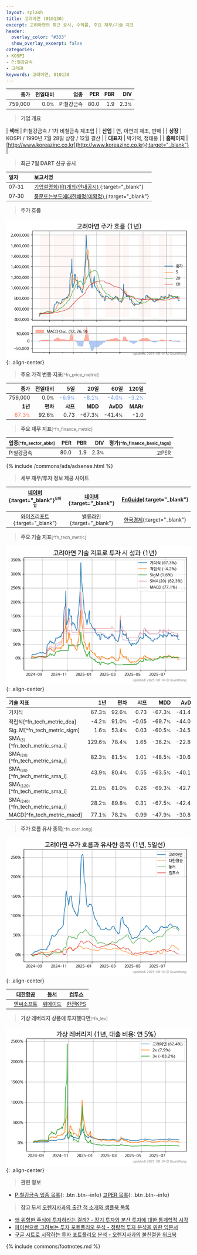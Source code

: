 ```yaml
---
layout: splash
title: 고려아연 (010130)
excerpt: 고려아연의 최근 공시, 수익률, 주요 재무/기술 지표
header:
  overlay_color: "#333"
  show_overlay_excerpt: false
categories:
- KOSPI
- P:철강금속
- 고PER
keywords: 고려아연, 010130
---
```


| **종가** | **전일대비** | **업종** | **PER** | **PBR** | **DIV** |
| -------: | -----------: | -------: | ------: | ------: | ------: |
| 759,000 | 0.0<small>%</small> | P:철강금속 | 80.0 | 1.9 | 2.3<small>%</small> |

<!-- more -->


> **기업 개요**<a id="company"></a>

| <span style="white-space:nowrap;">**섹터**</span> | P:철강금속 / 1차 비철금속 제조업 |
| <span style="white-space:nowrap;">**산업**</span> | 연, 아연괴 제조, 판매 |
| <span style="white-space:nowrap;">**상장**</span> | KOSPI / 1990년 7월 28일 상장 / 12월 결산 |
| <span style="white-space:nowrap;">**대표자**</span> | 박기덕, 정태웅 |
| <span style="white-space:nowrap;">**홈페이지**</span> | [http://www.koreazinc.co.kr](http://www.koreazinc.co.kr){:target="_blank"} |


> **최근 7일 DART 신규 공시**<a id="dart"></a>

| **일자** |      | **보고서명** |
| :------- | :--- | :----------- |
| 07&#x2011;31 | | [기업설명회(IR)개최(안내공시)              ](https://dart.fss.or.kr/dsaf001/main.do?rcpNo=20250731800407){:target="_blank"} |
| 07&#x2011;30 | | [풍문또는보도에대한해명(미확정)              ](https://dart.fss.or.kr/dsaf001/main.do?rcpNo=20250730800384){:target="_blank"} |


> **주가 흐름**<a id="price"></a>

![010130](/stock/images/010130.png){: .align-center}


> **주요 가격 변동 지표**<small>[^fn_price_metric]</small>

| **종가** | **전일대비** | **5일** | **20일** | **60일** | **120일** |
| -------: | -----------: | ------: | -------: | -------: | --------: |
| 759,000 | 0.0<small>%</small> | <span style="color: cornflowerblue">-6.9<small>%</small></span> | <span style="color: cornflowerblue">-8.1<small>%</small></span> | <span style="color: cornflowerblue">-4.0<small>%</small></span> | <span style="color: cornflowerblue">-3.2<small>%</small></span> |
| **1년** | **편차** | **샤프** | **MDD** | **AvDD** | **MARr** |
| <span style="color: tomato">67.3<small>%</small></span> | 92.6<small>%</small> | 0.73 | -67.3<small>%</small> | -41.4<small>%</small> | -1.0 |


> **주요 재무 지표**<small>[^fn_finance_metric]</small>

| **업종**<small>[^fn_sector_abbr]</small> | **PER** | **PBR** | **DIV** | **평가**<small>[^fn_finance_basic_tags]</small> |
| :--------------------------------------- | ------: | ------: | ------: | ----------------------------------------------: |
| P:철강금속 | 80.0 | 1.9 | 2.3<small>%</small> | 고PER |



{% include /commons/ads/adsense.html %}

> **세부 재무/투자 정보 제공 사이트**

| [네이버](https://m.stock.naver.com/domestic/stock/010130/finance/summary){:target="_blank"}<sup><small>모바일</small></sup> | [네이버](https://finance.naver.com/item/coinfo.naver?code=010130){:target="_blank"} | [FnGuide](https://comp.fnguide.com/SVO2/ASP/SVD_Invest.asp?gicode=A010130&MenuYn=Y){:target="_blank"} |
| :---: | :---: | :---: |
| [와이즈리포트](https://comp.wisereport.co.kr/company/c1040001.aspx?cmp_cd=010130){:target="_blank"} | [밸류라인](https://www.valueline.co.kr/finance/summary/010130){:target="_blank"} | [한국경제](https://markets.hankyung.com/stock/010130/financial-summary){:target="_blank"} |


> **주요 기술 지표**<small>[^fn_tech_metric]</small>


![010130](/stock/images/010130_tech.png){: .align-center}

| **기술 지표** | **1년** | **편차** | **샤프** | **MDD** | **AvDD** |
| :------------ | ------: | -----------: | -------: | ------: | -------: |
| 거치식 | 67.3<small>%</small> | 92.6<small>%</small> | 0.73 | -67.3<small>%</small> | -41.4<small>%</small> |
| 적립식[^fn_tech_metric_dca] | -4.2<small>%</small> | 91.0<small>%</small> | -0.05 | -69.7<small>%</small> | -44.0<small>%</small> |
| Sig. M[^fn_tech_metric_sigm] | 1.6<small>%</small> | 53.4<small>%</small> | 0.03 | -60.5<small>%</small> | -34.5<small>%</small> |
| SMA<small><sub>(5)</sub></small>[^fn_tech_metric_sma_i] | 129.6<small>%</small> | 78.4<small>%</small> | 1.65 | -36.2<small>%</small> | -22.8<small>%</small> |
| SMA<small><sub>(20)</sub></small>[^fn_tech_metric_sma_i] | 82.3<small>%</small> | 81.5<small>%</small> | 1.01 | -48.5<small>%</small> | -30.6<small>%</small> |
| SMA<small><sub>(60)</sub></small>[^fn_tech_metric_sma_i] | 43.9<small>%</small> | 80.4<small>%</small> | 0.55 | -63.5<small>%</small> | -40.1<small>%</small> |
| SMA<small><sub>(120)</sub></small>[^fn_tech_metric_sma_i] | 21.0<small>%</small> | 81.0<small>%</small> | 0.26 | -69.3<small>%</small> | -42.7<small>%</small> |
| SMA<small><sub>(240)</sub></small>[^fn_tech_metric_sma_i] | 28.2<small>%</small> | 89.8<small>%</small> | 0.31 | -67.5<small>%</small> | -42.4<small>%</small> |
| MACD[^fn_tech_metric_macd] | 77.1<small>%</small> | 78.2<small>%</small> | 0.99 | -47.9<small>%</small> | -30.8<small>%</small> |


> **주가 흐름 유사 종목**<a id="corr"></a><small>[^fn_corr_long]</small>

![010130](/stock/images/010130_corr.png){: .align-center}

|       | [대한항공](/003490/) | [동서](/026960/) | [컴투스](/078340/) |
| :---: | :------------------------------------: | :------------------------------------: | :------------------------------------: |
|       | [엔씨소프트](/036570/) | [위메이드](/112040/) | [한전KPS](/051600/) |


> **가상 레버리지 상품에 투자했다면**<a id="2x"></a><small>[^fn_lev]</small>

![010130](/stock/images/010130_2x.png){: .align-center}


> **관련 정보**

- [P:철강금속 업종 목록](/stats/sector/kospi_업종_철강금속_종목/){: .btn .btn--info} [고PER 목록](/fn/fn_high_per/){: .btn .btn--info}

> **참고 도서** [오렌지사과의 출간 책 소개와 샘플북 목록](https://kongdori.tistory.com/691)

- [왜 위험한 주식에 투자하라는 걸까? - 장기 투자와 분산 투자에 대한 통계학적 시각](https://kongdori.tistory.com/421)
- [파이썬으로 그려보는 투자 포트폴리오 분석  - 정량적 투자 분석을 위한 입문서](https://kongdori.tistory.com/643)
- [구글 시트로 시작하는 투자 포트폴리오 분석 - 오렌지사과의 불친절한 워크북](https://kongdori.tistory.com/449)


{% include commons/footnotes.md %}